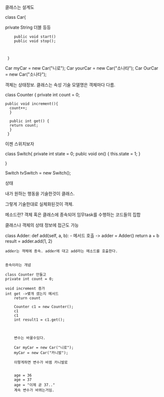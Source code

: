 클래스는 설계도

class Car{

private String
        더블 등등
        
        public void start()
        public void stop();
        
     
     
     }
     
   Car myCar = new Car("니로");
   Car yourCar = new Car("소나타");
   Car OurCar = new Car("소나타");
   
   객체는 상태정보. 클래스는 속성 기술
   모델명은 객체마다 다름.
   
   class Counter {
    private int count = 0;
    
    public void increment(){
      count++;
      }
      
      public int get() {
      return count;
      }
     } 





이젠 스위치보자

class Switch{
 private int state = 0;
 publc void on() {
  this.state = 1;
  }
  
  
  }
  
  Switch tvSwitch = new Switch();

상태

 내가 원하는 행동을 기술한것이 클래스.
 
 그렇게 기술한대로 실체화된것이 객체.
 
 
 메소드란? 
 객체 혹은 클래스에 종속되어 임무task를 수행하는 코드들의 집합
 
 클래스나 객체의 상태 정보에 접근도 가능
 
 class Adder:
 def add(self, a, b): - 메서드 호출 -> adder = Adder()
     return a + b                                 result = adder.add(1, 2)
     
    adder는 객체에 종속. adder에 대고 add라는 메소드를 호출한다.
    
    
    종속이라는 개념
    
    class Counter 만들고
    private int count = 0;
    
    void increment 증가 
    int get ->몇개 셌는지 메서드
        return count
        
        Counter c1 = new Counter();
        c1
        c1
        int result1 = c1.get();
        
        
        
        변수는 바꿀수있다.
        
        Car myCar = new Car("니로");
        myCar = new Car("카니발");
        
        이렇게하면 변수가 바뀜 카니발로
        
        
        age = 36
        age = 37
        age = "이제 곧 37.."
        계속 변수가 바뀌는거임.
        
        

